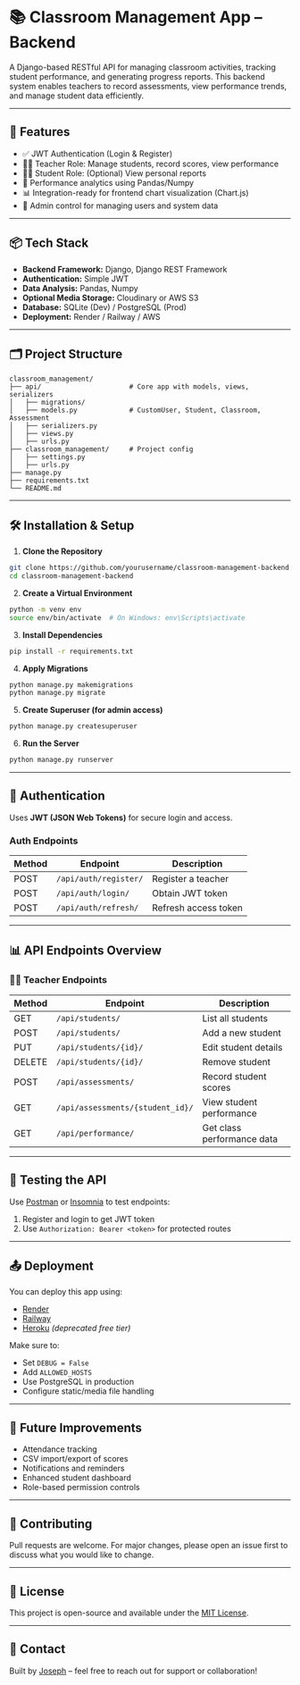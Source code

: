 # 📚 Classroom Management App – Backend

A Django-based RESTful API for managing classroom activities, tracking student performance, and generating progress reports. This backend system enables teachers to record assessments, view performance trends, and manage student data efficiently.

---

## 🚀 Features

- ✅ JWT Authentication (Login & Register)
- 👨‍🏫 Teacher Role: Manage students, record scores, view performance
- 👨‍🎓 Student Role: (Optional) View personal reports
- 🧮 Performance analytics using Pandas/Numpy
- 📊 Integration-ready for frontend chart visualization (Chart.js)
- 🔐 Admin control for managing users and system data

---

## 📦 Tech Stack

- **Backend Framework:** Django, Django REST Framework
- **Authentication:** Simple JWT
- **Data Analysis:** Pandas, Numpy
- **Optional Media Storage:** Cloudinary or AWS S3
- **Database:** SQLite (Dev) / PostgreSQL (Prod)
- **Deployment:** Render / Railway / AWS

---

## 🗂️ Project Structure

```
classroom_management/
├── api/                      # Core app with models, views, serializers
│   ├── migrations/
│   ├── models.py             # CustomUser, Student, Classroom, Assessment
│   ├── serializers.py
│   ├── views.py
│   ├── urls.py
├── classroom_management/     # Project config
│   ├── settings.py
│   ├── urls.py
├── manage.py
├── requirements.txt
└── README.md
```

---

## 🛠️ Installation & Setup

1. **Clone the Repository**

```bash
git clone https://github.com/yourusername/classroom-management-backend.git
cd classroom-management-backend
```

2. **Create a Virtual Environment**

```bash
python -m venv env
source env/bin/activate  # On Windows: env\Scripts\activate
```

3. **Install Dependencies**

```bash
pip install -r requirements.txt
```

4. **Apply Migrations**

```bash
python manage.py makemigrations
python manage.py migrate
```

5. **Create Superuser (for admin access)**

```bash
python manage.py createsuperuser
```

6. **Run the Server**

```bash
python manage.py runserver
```

---

## 🔐 Authentication

Uses **JWT (JSON Web Tokens)** for secure login and access.

### Auth Endpoints

| Method | Endpoint            | Description           |
|--------|---------------------|-----------------------|
| POST   | `/api/auth/register/` | Register a teacher   |
| POST   | `/api/auth/login/`    | Obtain JWT token     |
| POST   | `/api/auth/refresh/`  | Refresh access token |

---

## 📊 API Endpoints Overview

### 👨‍🏫 Teacher Endpoints

| Method | Endpoint                     | Description                  |
|--------|------------------------------|------------------------------|
| GET    | `/api/students/`             | List all students            |
| POST   | `/api/students/`             | Add a new student            |
| PUT    | `/api/students/{id}/`        | Edit student details         |
| DELETE | `/api/students/{id}/`        | Remove student               |
| POST   | `/api/assessments/`          | Record student scores        |
| GET    | `/api/assessments/{student_id}/` | View student performance |
| GET    | `/api/performance/`          | Get class performance data   |

---

## 🧪 Testing the API

Use [Postman](https://www.postman.com/) or [Insomnia](https://insomnia.rest/) to test endpoints:

1. Register and login to get JWT token
2. Use `Authorization: Bearer <token>` for protected routes

---

## 📤 Deployment

You can deploy this app using:

- [Render](https://render.com/)
- [Railway](https://railway.app/)
- [Heroku](https://heroku.com/) *(deprecated free tier)*

Make sure to:

- Set `DEBUG = False`
- Add `ALLOWED_HOSTS`
- Use PostgreSQL in production
- Configure static/media file handling

---

## 📌 Future Improvements

- Attendance tracking
- CSV import/export of scores
- Notifications and reminders
- Enhanced student dashboard
- Role-based permission controls

---

## 🤝 Contributing

Pull requests are welcome. For major changes, please open an issue first to discuss what you would like to change.

---

## 📜 License

This project is open-source and available under the [MIT License](LICENSE).

---

## 📧 Contact

Built by [Joseph](mailto:gyamfijoseph65@gmail.com) – feel free to reach out for support or collaboration!
